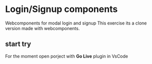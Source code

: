 # Login/Signup components

Webcomponents for modal login and signup
This exercise its a clone version made with webcomponents.

## start try
For the moment open porject with **Go Live** plugin in VsCode
